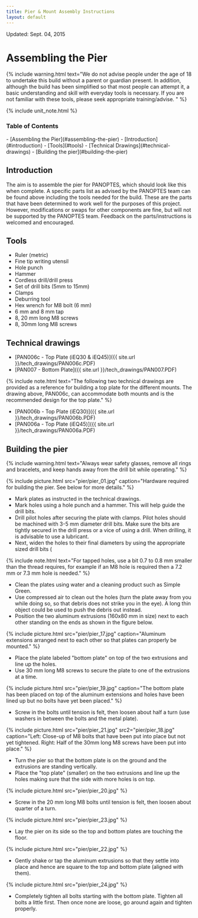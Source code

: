 ```yaml
---
title: Pier & Mount Assembly Instructions
layout: default
---
```


<div class="pull-right">Updated: Sept. 04, 2015</div>

# Assembling the Pier

 {% include warning.html text="We do not advise people under the age of 18 to undertake this build without a parent or guardian present. In addition, although the build has been simplified so that most people can attempt it, a basic understanding and skill with everyday tools is necessary. If you are not familiar with these tools, please seek appropriate training/advise. " %}

 {% include unit_note.html %}

 <h3>Table of Contents</h3>
- [Assembling the Pier](#assembling-the-pier)
    - [Introduction](#introduction)
    - [Tools](#tools)
    - [Technical Drawings](#technical-drawings)
    - [Building the pier](#building-the-pier)

## Introduction

The aim is to assemble the pier for PANOPTES, which should look like this when complete.  A specific parts list as advised by the PANOPTES team can be found above including the tools needed for the build. These are the parts that have been determined to work well for the purposes of this project. However, modifications or swaps for other components are fine, but will not be supported by the PANOPTES team. Feedback on the parts/instructions is welcomed and encouraged.

## Tools
* Ruler (metric)
* Fine tip writing utensil
* Hole punch
* Hammer
* Cordless drill/drill press
* Set of drill bits (5mm to 15mm)
* Clamps
* Deburring tool
* Hex wrench for M8 bolt (6 mm)
* 6 mm and 8 mm tap
* 8, 20 mm long M8 screws
* 8, 30mm long M8 screws

## Technical drawings
* [PAN006c - Top Plate (iEQ30 & iEQ45)]({{ site.url }}/tech_drawings/PAN006c.PDF)
* [PAN007 - Bottom Plate]({{ site.url }}/tech_drawings/PAN007.PDF)

{% include note.html text="The following two technical drawings are provided as a reference for building a top plate for the different mounts. The drawing above, PAN006c, can accommodate both mounts and is the recommended design for the top plate." %}

* [PAN006b - Top Plate (iEQ30)]({{ site.url }}/tech_drawings/PAN006b.PDF)
* [PAN006a - Top Plate (iEQ45)]({{ site.url }}/tech_drawings/PAN006a.PDF)


## Building the pier

{% include warning.html text="Always wear safety glasses, remove all rings and bracelets, and keep hands away from the drill bit while operating." %}

{% include picture.html src="pier/pier_01.jpg" caption="Hardware required for building the pier. See below for more details." %}

* Mark plates as instructed in the technical drawings.
* Mark holes using a hole punch and a hammer. This will help guide the drill bits.
* Drill pilot holes after securing the plate with clamps. Pilot holes should be machined with 3-5 mm diameter drill bits. Make sure the bits are tightly secured in the drill press or a vice of using a drill. When drilling, it is advisable to use a lubricant.
* Next, widen the holes to their final diameters by using the appropriate sized drill bits (

{% include note.html text="For tapped holes, use a bit 0.7 to 0.8 mm smaller than the thread requires, for example if an M8 hole is required then a 7.2 mm or 7.3 mm hole is needed." %}

* Clean the plates using water and a cleaning product such as Simple Green.
* Use compressed air to clean out the holes (turn the plate away from you while doing so, so that debris does not strike you in the eye). A long thin object could be used to push the debris out instead.
* Position the two aluminum extrusions (160x80 mm in size) next to each other standing on the ends as shown in the figure below.

{% include picture.html src="pier/pier_17.jpg" caption="Aluminum extensions arranged next to each other so that plates can properly be mounted." %}

* Place the plate labeled "bottom plate" on top of the two extrusions and line up the holes.
* Use 30 mm long M8 screws to secure the plate to one of the extrusions at a time.

{% include picture.html src="pier/pier_19.jpg" caption="The bottom plate has been placed on top of the aluminum extensions and holes have been lined up but no bolts have yet been placed." %}

* Screw in the bolts until tension is felt, then loosen about half a turn (use washers in between the bolts and the metal plate).

{% include picture.html src="pier/pier_21.jpg" src2="pier/pier_18.jpg" caption="Left: Close-up of M8 bolts that have been put into place but not yet tightened.  Right: Half of the 30mm long M8 screws have been put into place." %}

* Turn the pier so that the bottom plate is on the ground and the extrusions are standing vertically.
* Place the "top plate" (smaller) on the two extrusions and line up the holes making sure that the side with more holes is on top.

{% include picture.html src="pier/pier_20.jpg" %}

* Screw in the 20 mm long M8  bolts until tension is felt, then loosen about quarter of a turn.

{% include picture.html src="pier/pier_23.jpg" %}

* Lay the pier on its side so the top and bottom plates are touching the floor.

{% include picture.html src="pier/pier_22.jpg" %}

* Gently shake or tap the  aluminum extrusions so that they settle into place and hence are square to the top and bottom plate (aligned with them).

{% include picture.html src="pier/pier_24.jpg" %}

* Completely tighten all bolts starting with the bottom plate. Tighten all bolts a little first. Then once none are loose, go around again and tighten properly.
